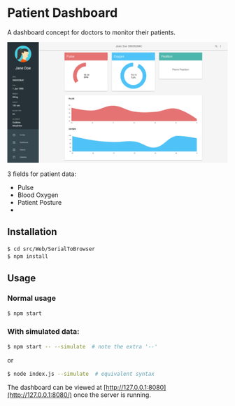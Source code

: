 # Patient Dashboard

A dashboard concept for doctors to monitor their patients.

![Screenshot](screenshot.png)

3 fields for patient data:

- Pulse
- Blood Oxygen
- Patient Posture
-

## Installation

```bash
$ cd src/Web/SerialToBrowser
$ npm install
```

## Usage

### Normal usage

```bash
$ npm start
```

### With simulated data:

```bash
$ npm start -- --simulate  # note the extra '--'
```
or

```bash
$ node index.js --simulate  # equivalent syntax
```

The dashboard can be viewed at [http://127.0.0.1:8080](http://127.0.0.1:8080/) once the server is running.
